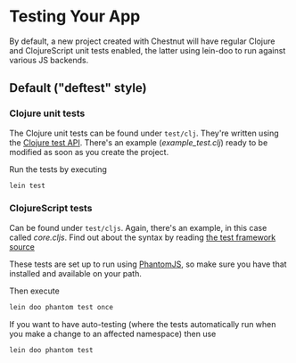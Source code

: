 # Testing Your App

By default, a new project created with Chestnut will have regular Clojure and ClojureScript unit tests enabled, the latter using lein-doo to run against various JS backends.

## Default ("deftest" style)
### Clojure unit tests
The Clojure unit tests can be found under ```test/clj```.
They're written using the [Clojure test API]([clojure.test](https://clojure.github.io/clojure/clojure.test-api.html)).
There's an example (*example_test.clj*) ready to be modified as soon as you create the project.

Run  the tests by executing

```bash
lein test
```

### ClojureScript tests
Can be found under ```test/cljs```.
Again, there's an example, in this case called *core.cljs*. Find out about the syntax by reading [the test framework source](https://github.com/clojure/clojurescript/blob/master/src/cljs/cljs/test.cljs)

These tests are set up to run using [PhantomJS](http://phantomjs.org/), so make sure you have that installed and available on your path.

Then execute

```bash
lein doo phantom test once
```

If you want to have auto-testing (where the tests automatically run when you make a change to an affected namespace) then use

```bash
lein doo phantom test
```

